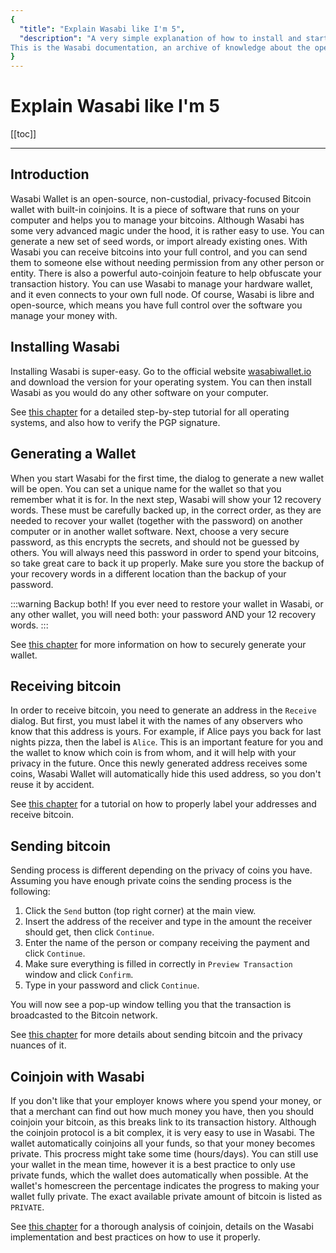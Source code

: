 ```yaml
---
{
  "title": "Explain Wasabi like I'm 5",
  "description": "A very simple explanation of how to install and start Wasabi Wallet, as well as receiving, sending, and coinjoining. 
This is the Wasabi documentation, an archive of knowledge about the open-source, non-custodial and privacy-focused Bitcoin wallet for desktop."
}
---
```


# Explain Wasabi like I'm 5

[[toc]]

---

## Introduction

Wasabi Wallet is an open-source, non-custodial, privacy-focused Bitcoin wallet with built-in coinjoins.
It is a piece of software that runs on your computer and helps you to manage your bitcoins.
Although Wasabi has some very advanced magic under the hood, it is rather easy to use.
You can generate a new set of seed words, or import already existing ones.
With Wasabi you can receive bitcoins into your full control, and you can send them to someone else without needing permission from any other person or entity.
There is also a powerful auto-coinjoin feature to help obfuscate your transaction history.
You can use Wasabi to manage your hardware wallet, and it even connects to your own full node.
Of course, Wasabi is libre and open-source, which means you have full control over the software you manage your money with.

## Installing Wasabi

Installing Wasabi is super-easy.
Go to the official website [wasabiwallet.io](https://wasabiwallet.io) and download the version for your operating system.
You can then install Wasabi as you would do any other software on your computer.

See [this chapter](/using-wasabi/Download&Install.md) for a detailed step-by-step tutorial for all operating systems, and also how to verify the PGP signature.

## Generating a Wallet

When you start Wasabi for the first time, the dialog to generate a new wallet will be open.
You can set a unique name for the wallet so that you remember what it is for.
In the next step, Wasabi will show your 12 recovery words.
These must be carefully backed up, in the correct order, as they are needed to recover your wallet (together with the password) on another computer or in another wallet software.
Next, choose a very secure password, as this encrypts the secrets, and should not be guessed by others.
You will always need this password in order to spend your bitcoins, so take great care to back it up properly.
Make sure you store the backup of your recovery words in a different location than the backup of your password.

:::warning Backup both!
If you ever need to restore your wallet in Wasabi, or any other wallet, you will need both: your password AND your 12 recovery words.
:::

See [this chapter](/using-wasabi/WalletGeneration.md) for more information on how to securely generate your wallet.

## Receiving bitcoin

In order to receive bitcoin, you need to generate an address in the `Receive` dialog.
But first, you must label it with the names of any observers who know that this address is yours.
For example, if Alice pays you back for last nights pizza, then the label is `Alice`.
This is an important feature for you and the wallet to know which coin is from whom, and it will help with your privacy in the future.
Once this newly generated address receives some coins, Wasabi Wallet will automatically hide this used address, so you don't reuse it by accident.

See [this chapter](/using-wasabi/Receive.md) for a tutorial on how to properly label your addresses and receive bitcoin.

## Sending bitcoin

Sending process is different depending on the privacy of coins you have. Assuming you have enough private coins the sending process is the following:

1. Click the `Send` button (top right corner) at the main view.
2. Insert the address of the receiver and type in the amount the receiver should get, then click `Continue`.
3. Enter the name of the person or company receiving the payment and click `Continue`.
4. Make sure everything is filled in correctly in `Preview Transaction` window and click `Confirm`.
5. Type in your password and click `Continue`.

You will now see a pop-up window telling you that the transaction is broadcasted to the Bitcoin network.

See [this chapter](/using-wasabi/Send.md) for more details about sending bitcoin and the privacy nuances of it.

## Coinjoin with Wasabi

If you don't like that your employer knows where you spend your money, or that a merchant can find out how much money you have, then you should coinjoin your bitcoin, as this breaks link to its transaction history.
Although the coinjoin protocol is a bit complex, it is very easy to use in Wasabi.
The wallet automatically coinjoins all your funds, so that your money becomes private.
This procress might take some time (hours/days).
You can still use your wallet in the mean time, however it is a best practice to only use private funds, which the wallet does automatically when possible.
At the wallet's homescreen the percentage indicates the progress to making your wallet fully private.
The exact available private amount of bitcoin is listed as `PRIVATE`.

See [this chapter](/using-wasabi/CoinJoin.md) for a thorough analysis of coinjoin, details on the Wasabi implementation and best practices on how to use it properly.

